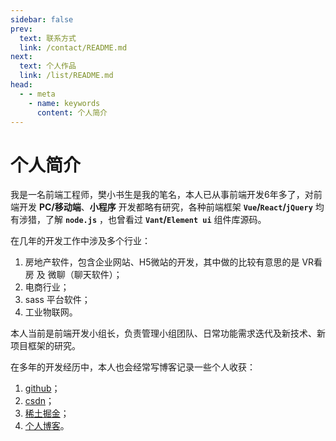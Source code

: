 ```yaml
---
sidebar: false
prev:
  text: 联系方式
  link: /contact/README.md
next: 
  text: 个人作品
  link: /list/README.md
head:
  - - meta
    - name: keywords
      content: 个人简介
---
```


# 个人简介

我是一名前端工程师，樊小书生是我的笔名，本人已从事前端开发6年多了，对前端开发 **PC/移动端**、**小程序** 开发都略有研究，各种前端框架 **`Vue`/`React`/`jQuery`** 均有涉猎，了解 **`node.js`** ，也曾看过 **`Vant`/`Element ui`** 组件库源码。

在几年的开发工作中涉及多个行业：

1. 房地产软件，包含企业网站、H5微站的开发，其中做的比较有意思的是 VR看房 及 微聊（聊天软件）；
2. 电商行业；
3. sass 平台软件；
4. 工业物联网。

本人当前是前端开发小组长，负责管理小组团队、日常功能需求迭代及新技术、新项目框架的研究。

在多年的开发经历中，本人也会经常写博客记录一些个人收获：

1. [github](https://github.com/fxss5201)；
2. [csdn](https://blog.csdn.net/fxss5201)；
3. [稀土掘金](https://juejin.cn/user/3702810892856808)；
4. [个人博客](https://www.fxss.work/blogNuxt/)。
